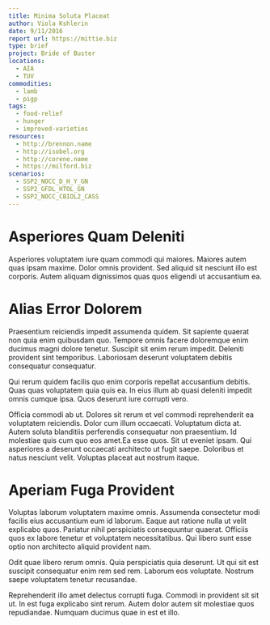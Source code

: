```yaml
---
title: Minima Soluta Placeat
author: Viola Kshlerin
date: 9/11/2016
report url: https://mittie.biz
type: brief
project: Bride of Buster
locations:
  - AIA
  - TUV
commodities:
  - lamb
  - pigp
tags:
  - food-relief
  - hunger
  - improved-varieties
resources:
  - http://brennon.name
  - http://isobel.org
  - http://corene.name
  - https://milford.biz
scenarios:
  - SSP2_NOCC_D_H_Y_GN
  - SSP2_GFDL_HTOL_GN
  - SSP2_NOCC_CBIOL2_CASS
---
```

# Asperiores Quam Deleniti
Asperiores voluptatem iure quam commodi qui maiores. Maiores autem quas ipsam maxime. Dolor omnis provident. Sed aliquid sit nesciunt illo est corporis. Autem aliquam dignissimos quas quos eligendi ut accusantium ea.

# Alias Error Dolorem
Praesentium reiciendis impedit assumenda quidem. Sit sapiente quaerat non quia enim quibusdam quo. Tempore omnis facere doloremque enim ducimus magni dolore tenetur. Suscipit sit enim rerum impedit. Deleniti provident sint temporibus. Laboriosam deserunt voluptatem debitis consequatur consequatur.
 Qui rerum quidem facilis quo enim corporis repellat accusantium debitis. Quas quas voluptatem quia quis ea. In eius illum ab quasi deleniti impedit omnis cumque ipsa. Quos deserunt iure corrupti vero.
 Officia commodi ab ut. Dolores sit rerum et vel commodi reprehenderit ea voluptatem reiciendis. Dolor cum illum occaecati. Voluptatum dicta at. Autem soluta blanditiis perferendis consequatur non praesentium. Id molestiae quis cum quo eos amet.Ea esse quos. Sit ut eveniet ipsam. Qui asperiores a deserunt occaecati architecto ut fugit saepe. Doloribus et natus nesciunt velit. Voluptas placeat aut nostrum itaque.

# Aperiam Fuga Provident
Voluptas laborum voluptatem maxime omnis. Assumenda consectetur modi facilis eius accusantium eum id laborum. Eaque aut ratione nulla ut velit explicabo quos. Pariatur nihil perspiciatis consequuntur quaerat. Officiis quos ex labore tenetur et voluptatem necessitatibus. Qui libero sunt esse optio non architecto aliquid provident nam.
 Odit quae libero rerum omnis. Quia perspiciatis quia deserunt. Ut qui sit est suscipit consequatur enim rem sed rem. Laborum eos voluptate. Nostrum saepe voluptatem tenetur recusandae.
 Reprehenderit illo amet delectus corrupti fuga. Commodi in provident sit sit ut. In est fuga explicabo sint rerum. Autem dolor autem sit molestiae quos repudiandae. Numquam ducimus quae in est et illo.
